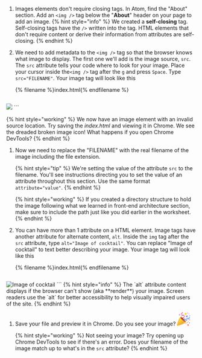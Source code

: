 1. Images elements don't require closing tags. In Atom, find the "About" section. Add an `<img />` tag below the "**About**" header on your page to add an image.
   {% hint style="info" %}
We created a **self-closing** tag. Self-closing tags have the `/>` written into the tag. HTML elements that don't require content or derive their information from attributes are self-closing.
   {% endhint %}

1. We need to add metadata to the `<img />` tag so that the browser knows what image to display. The first one we'll add is the image source, `src`. The `src` attribute tells your code where to look for your image. Place your cursor inside the`<img />` tag after the `g` and press `Space`. Type `src="FILENAME"`. Your image tag will look like this

   {% filename %}index.html{% endfilename %}
   ```html
<img src="FILENAME"/>
   ```

   {% hint style="working" %}
We now have an image element with an invalid source location. Try saving the _index.html_ and viewing it in Chrome. We see the dreaded broken image icon! What happens if you open Chrome DevTools?
   {% endhint %}

1. Now we need to replace the "FILENAME" with the real filename of the image including the file extension.

   {% hint style="tip" %}
We're setting the value of the attribute `src` to the filename. You'll see instructions directing you to set the value of an attribute throughout this section. Use the same format `attribute="value"`. 
   {% endhint %}

   {% hint style="working" %}
If you created a directory structure to hold the image following what we learned in front-end architecture section, make sure to include the path just like you did earlier in the worksheet.
   {% endhint %}

1. You can have more than 1 attribute on a HTML element. Image tags have another attribute for alternate content, `alt`. Inside the `img` tag after the `src` attribute, type `alt="Image of cocktail"`. You can replace "Image of cocktail" to text better describing your image. Your image tag will look like this

   {% filename %}index.html{% endfilename %}
   ```html
<img src="FILENAME" alt="Image of cocktail" />
   ```
   {% hint style="info" %}
The `alt` attribute content displays if the browser can't show (aka **render**) your image. Screen readers use the `alt` for better accessibility to help visually impaired users of the site.
   {% endhint %}

1. Save your file and preview it in Chrome. Do you see your image? ![](../images/emojis/party-popper.png)

   {% hint style="working" %}
Not seeing your image? Try opening up Chrome DevTools to see if there's an error. Does your filename of the image match up to what's in the `src` attribute?
   {% endhint %}
